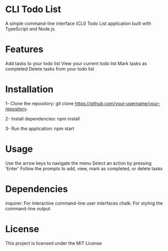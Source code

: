 # CLI Todo List

A simple command-line interface (CLI) Todo List application built with TypeScript and Node.js.

# Features

Add tasks to your todo list
View your current todo list
Mark tasks as completed
Delete tasks from your todo list

# Installation

1- Clone the repository:
git clone https://github.com/your-username/your-repository.

2- Install dependencies:
npm install

3- Run the application:
npm start

# Usage

Use the arrow keys to navigate the menu
Select an action by pressing 'Enter'
Follow the prompts to add, view, mark as completed, or delete tasks

# Dependencies

inquirer: For interactive command-line user interfaces
chalk: For styling the command-line output

# License

This project is licensed under the MIT License



